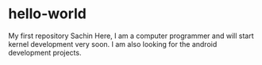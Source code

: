 # hello-world
My first repository
Sachin Here, I am a computer programmer and will start kernel development very soon.
I am also looking for the android development projects.
